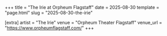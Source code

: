 +++
title = "The Irie at Orpheum Flagstaff"
date = 2025-08-30
template = "page.html"
slug = "2025-08-30-the-irie"

[extra]
artist = "The Irie"
venue = "Orpheum Theater Flagstaff"
venue_url = "https://www.orpheumflagstaff.com/"
+++
